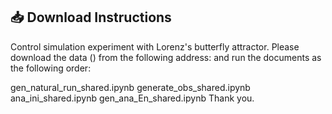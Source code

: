 ## 📥 Download Instructions

Control simulation experiment with Lorenz's butterfly attractor.
Please download the data () from the following address: and run the documents as the following order:

gen_natural_run_shared.ipynb
generate_obs_shared.ipynb
ana_ini_shared.ipynb
gen_ana_En_shared.ipynb
Thank you.
